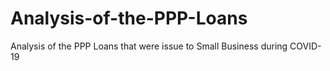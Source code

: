 # Analysis-of-the-PPP-Loans
Analysis of the PPP Loans  that were issue to Small Business during COVID-19
